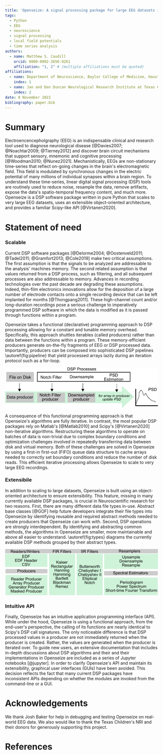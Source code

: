 ```yaml
---
title: 'Openseize: A signal processing package for large EEG datasets in Python'
tags:
  - Python
  - EEG
  - neuroscience
  - signal processing
  - local field potentials
  - time series analysis
authors:
  - name: Matthew S. Caudill
    orcid: 0000-0002-3656-9261
    affiliation: "1, 2" # (multiple affiliations must be quoted)
affiliations:
  - name: Department of Neuroscience, Baylor College of Medicine, Houston, TX, USA
    index: 1
  - name: Jan and Dan Duncan Neurological Research Institute at Texas Childrens Hospital, Houston, TX, USA
    index: 2
date: 8 November 2022
bibliography: paper.bib
---
```


# Summary

Electroencencepholgraphy (EEG) is an indispensable clinical and research
tool used to diagnose neurological disease [@Davies2007; @Noachtar2009; @Tierney2012] and discover brain circuit mechanisms that support sensory, mnemonic and cognitive processing [@Woodman2010; @Nunez2021]. Mechanistically, EEGs are non-stationary time-series that reflect on-going changes in the brain's electromagnetic field. This field is modulated by synchronous changes in the electric potential of many millions of individual synapses within a brain region. To understand these time-series, linear digital signal processing (DSP) tools are routinely used to reduce noise, resample the data, remove artifacts, expose the data's spatio-temporal frequency content, and much more. Openseize is a DSP software package written in pure Python that scales to very large EEG datasets, uses an extensible object-oriented architecture, and provides a familiar Scipy-like API [@Virtanen2020].

# Statement of need

### Scalable

Current DSP software packages [@Delorme2004; @Oostenveld2011; @Tadel2011; @Gramfort2013; @Cole2019] make two critical assumptions. The first assumption is that the signals to be analyzed are addressable to the analysis' machines memory. The second related assumption is that values returned from a DSP process, such as filtering, and all subsequent processes are also addressable to memory. Advances in recording technologies over the past decade are degrading these assumptions. Indeed, thin-film electronics innovations allow for the deposition of a large number of electrode contacts onto a single recording device that can be left implanted for months [@Thongpang2011]. These high-channel count and/or long-duration recordings pose a serious challenge to imperatively programmed DSP software in which the data is modified as it is passed through functions within a program. 

Openseize takes a functional (declarative) programming approach to DSP processing allowing for a constant and tunable memory overhead. Specifically, this approach shuttles iterables (called producers) rather than data between the functions within a program. These memory-efficient producers generate on-the-fly fragments of EEG or DSP processed data. Importantly, producers can be composed into sophisticated  DSP pipelines \autoref{fig:pipeline} that yield processed arrays lazily during an iteration protocol such as a for-loop.

![Example DSP pipeline for computing the power spectrum of a large EEG dataset. Each DSP process in the pipeline recieves and returns a producer iterable. At the final stage, the power spectral density (PSD) estimator requests an array from the downsampled producer. This triggers all previous DSP producers to generate a single array.\label{fig: pipeline}](pipeline.png)

A consequence of this functional programming approach is that Openseize's algorithms are fully iterative. In contrast, the most popular DSP packages rely on Matlab's [@Matlab2010] and Scipy's [@Virtanen2020] non-iterative algorithms. Restructuring these algorithms to operate on batches of data is non-trivial due to complex boundary conditions and optimization challenges involved in repeatedly transferring data between disk and virtual memory. Both of these challenges are solved in Openseize by using a first-in first-out (FIFO) queue data structure to cache arrays needed to correctly set boundary conditions and reduce the number of disk reads. This efficient iterative processing allows Openseize to scale to very large EEG recordings. 

### Extensibile

 In addition to scaling to large datasets, Openseize is built using an object-oriented architecture to ensure extensibility. This feature, missing in many currently available DSP packages, is crucial in Neuroscientific research for two reasons. First, there are many different data file types in-use. Abstract base classes [@GOF] help future developers integrate their file types into Openseize by identifying reusable and required abstract methods needed to create producers that Openseize can work with. Second, DSP operations are strongly interdependent. By identifying and abstracting common methods, the algorithms in Openseize are smaller, more maintainable and above all easier to understand.  \autoref{fig:types} diagrams the currently available DSP methods grouped by their abstract types.

 ![Partial list of DSP classes and methods available in Openseize grouped by abstract type and/or module (gray boxes). Each gray box indicates a point of extensibility either through development of new concrete classes or functions within a module.\label{fig:types}](types.png)

### Intuitive API

 Finally, Openseize has an intuitive application programming interface (API). While under the hood, Openseize is using a functional approach, from the end-user's perspective, the calling of its functions are nearly identical to Scipy's DSP call signatures. The only noticeable difference is that DSP processed values in a producer are not immediately returned when the producer is created. Rather, the values are generated when the producer is iterated over. To guide new users, an extensive documentation that includes in-depth discussions about DSP algorithms and their and their implementations in Openseize are included as a series of Jupyter notebooks [@jupyter]. In order to clarify Openseize's API and maintain its extensibility, graphical user interfaces (GUIs) have been avoided. This decision reflects the fact that many current DSP packages have inconsistent APIs depending on whether the modules are invoked from the command-line or a GUI.   

# Acknowledgements

We thank Josh Baker for help in debugging and testing Openseize on real-world EEG data. We also would like to thank the Texas Children's NRI and their donors for generously supporting this project.

# References
